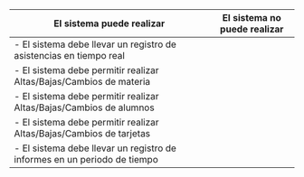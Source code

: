 | El sistema puede realizar                              | El sistema no puede realizar                         |
|--------------------------------------------------------|-----------------------------------------------------|
| - El sistema debe llevar un registro de asistencias en tiempo real |                                                   |
| - El sistema debe permitir realizar Altas/Bajas/Cambios de materia |                                                   |
| - El sistema debe permitir realizar Altas/Bajas/Cambios de alumnos |                                                   |
| - El sistema debe permitir realizar Altas/Bajas/Cambios de tarjetas |                                                  |
| - El sistema debe llevar un registro de informes en un periodo de tiempo |                                             |

